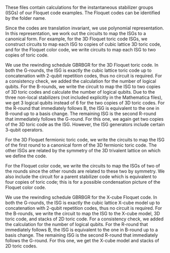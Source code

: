 These files contain calculations for the instantaneous stabilizer groups (ISGs) of our Floquet code examples. The Floquet codes can be identified by the folder name. 

Since the codes are translation invariant, we use polynomial representation. In this representation, we work out the circuits to map the ISGs to a canonical form. For example, for the 3D Floquet toric code ISGs, we construct circuits to map each ISG to copies of cubic lattice 3D toric code, and for the Floquet color code, we write circuits to map each ISG to two copies of toric code. 

We use the rewinding schedule GBRBGR for the 3D Floquet toric code. In both the G-rounds, the ISG is exactly the cubic lattice toric code up to concatenation with 2-qubit repetition codes, thus no circuit is required. For a consistency check, we added the calculation for the number of logical qubits. For the B-rounds, we write the circuit to map the ISG to two copies of 3D toric codes and calculate the number of logical qubits. Due to the three non-local stabilizers (not included explicitly in the Mathematica files), we get 3 logical qubits instead of 6 for the two copies of 3D toric codes. For the R-round that immediately follows B, the ISG is equivalent to the one in B-round up to a basis change. The remaining ISG is the second R-round that immediately follows the G-round. For this one, we again get two copies of the 3D toric code as the ISG. However, the ISG generators include certain 3-qubit operators. 

For the 3D Floquet fermionic toric code, we write the circuits to map the ISG of the first round to a canonical form of the 3D fermionic toric code. The other ISGs are related by the symmetry of the 3D trivalent lattice on which we define the code. 

For the Floquet color code, we write the circuits to map the ISGs of two of the rounds since the other rounds are related to these two by symmetry. We also include the circuit for a parent stabilizer code which is equivalent to four copies of toric code; this is for a possible condensation picture of the Floquet color code.

We use the rewinding schedule GBRBGR for the X-cube Floquet code. In both the G-rounds, the ISG is exactly the cubic lattice X-cube model up to concatenation with 2-qubit repetition codes, thus no circuit is required. For the B-rounds, we write the circuit to map the ISG to the X-cube model, 3D toric code, and stacks of 2D toric code. For a consistency check, we added the calculation for the number of logical qubits. For the R-round that immediately follows B, the ISG is equivalent to the one in B-round up to a basis change. The remaining ISG is the second R-round that immediately follows the G-round. For this one, we get the X-cube model and stacks of 2D toric codes. 


